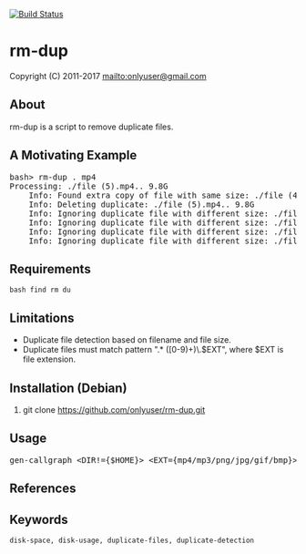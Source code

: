 [![Build Status](https://secure.travis-ci.org/onlyuser/rm-dup.png)](http://travis-ci.org/onlyuser/rm-dup)

rm-dup
======

Copyright (C) 2011-2017 <mailto:onlyuser@gmail.com>

About
-----

rm-dup is a script to remove duplicate files.

A Motivating Example
--------------------

<pre>
bash&gt; rm-dup . mp4
Processing: ./file (5).mp4.. 9.8G
    Info: Found extra copy of file with same size: ./file (4).mp4.. 9.8G
    Info: Deleting duplicate: ./file (5).mp4.. 9.8G
    Info: Ignoring duplicate file with different size: ./file (3).mp4.. 4.2G != 9.8G
    Info: Ignoring duplicate file with different size: ./file (2).mp4.. 3.1G != 9.8G
    Info: Ignoring duplicate file with different size: ./file (1).mp4.. 9.0G != 9.8G
    Info: Ignoring duplicate file with different size: ./file.mp4.. 11G != 9.8G
</pre>

Requirements
------------

    bash find rm du

Limitations
-----------

<ul>
    <li>Duplicate file detection based on filename and file size.</li>
    <li>Duplicate files must match pattern ".* ([0-9)+)\.$EXT", where $EXT is file extension.</li>
</ul>

Installation (Debian)
---------------------

1. git clone https://github.com/onlyuser/rm-dup.git

Usage
-----

<pre>
gen-callgraph &lt;DIR!={$HOME}&gt; &lt;EXT={mp4/mp3/png/jpg/gif/bmp}&gt;
</pre>

References
----------

Keywords
--------

    disk-space, disk-usage, duplicate-files, duplicate-detection
